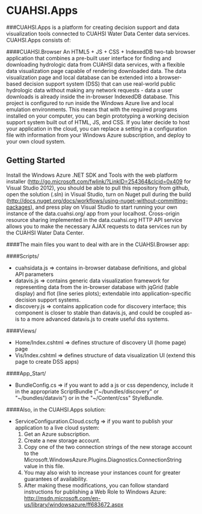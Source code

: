 CUAHSI.Apps
===========

###CUAHSI.Apps is a platform for creating decision support and data visualization tools connected to CUAHSI Water Data Center data services. CUAHSI.Apps consists of:

####CUAHSI.Browser
An HTML5 + JS + CSS + IndexedDB two-tab browser application that combines a pre-built user interface for finding and downloading hydrologic data from CUAHSI data services, with a flexible data visualization page capable of rendering downloaded data. The data visualization page and local database can be extended into a browser-based decision support system (DSS) that can use real-world public hydrologic data without making any network requests - data a user downloads is already inside the in-browser IndexedDB database. This project is configured to run inside the Windows Azure live and local emulation environments. This means that with the required programs installed on your computer, you can begin prototyping a working decision support system built out of HTML, JS, and CSS. If you later decide to host your application in the cloud, you can replace a setting in a configuration file with information from your Windows Azure subscription, and deploy to your own cloud system.


Getting Started
---------------

Install the Windows Azure .NET SDK and Tools with the web platform installer (http://go.microsoft.com/fwlink/?LinkID=254364&clcid=0x409 for Visual Studio 2012), you should be able to pull this repository from github, open the solution (.sln) in Visual Studio, turn on Nuget pull during the build (http://docs.nuget.org/docs/workflows/using-nuget-without-committing-packages), and press play on Visual Studio to start running your own instance of the data.cuahsi.org/ app from your localhost. Cross-origin resource sharing implemented in the data.cuahsi.org HTTP API service allows you to make the necessary AJAX requests to data services run by the CUAHSI Water Data Center.

####The main files you want to deal with are in the CUAHSI.Browser app:

####Scripts/
  + cuahsidata.js => contains in-browser database definitions, and global API parameters
  + datavis.js => contains generic data visualization framework for representing data from the in-browser database with jqGrid (table display) and flot (line series plots); extendable into application-specific decision support systems.
  + discovery.js => contains application code for discovery interface; this component is closer to stable than datavis.js, and could be coupled as-is to a more advanced datavis.js to create useful dss systems.

####Views/
  + Home/Index.cshtml => defines structure of discovery UI (home page) page
  + Vis/Index.cshtml => defines structure of data visualization UI (extend this page to create DSS apps)

####App_Start/
  + BundleConfig.cs => if you want to add a js or css dependency, include it in the appropriate ScriptBundle ("~/bundles/discovery" or "~/bundles/datavis") or in the "~/Content/css" StyleBundle.

####Also, in the CUAHSI.Apps solution:
  + ServiceConfiguration.Cloud.cscfg => if you want to publish your application to a live cloud system:
    1. Get an Azure subscription. 
    2. Create a new storage account. 
    3. Copy one of the two connection strings of the new storage account to the Microsoft.WindowsAzure.Plugins.Diagnostics.ConnectionString value in this file. 
    4. You may also wish to increase your instances count for greater guarantees of availability. 
    5. After making these modifications, you can follow standard instructions for publishing a Web Role to Windows Azure: http://msdn.microsoft.com/en-us/library/windowsazure/ff683672.aspx
